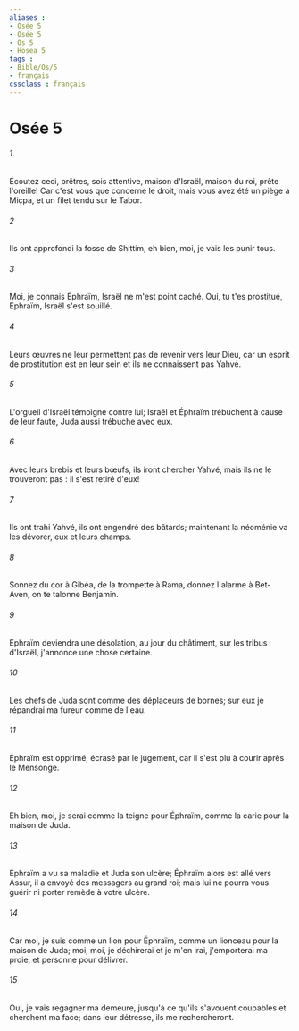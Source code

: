```yaml
---
aliases : 
- Osée 5
- Osée 5
- Os 5
- Hosea 5
tags : 
- Bible/Os/5
- français
cssclass : français
---
```


# Osée 5

###### 1
Écoutez ceci, prêtres, sois attentive, maison d'Israël, maison du roi, prête l'oreille! Car c'est vous que concerne le droit, mais vous avez été un piège à Miçpa, et un filet tendu sur le Tabor. 
###### 2
Ils ont approfondi la fosse de Shittim, eh bien, moi, je vais les punir tous. 
###### 3
Moi, je connais Éphraïm, Israël ne m'est point caché. Oui, tu t'es prostitué, Éphraïm, Israël s'est souillé. 
###### 4
Leurs œuvres ne leur permettent pas de revenir vers leur Dieu, car un esprit de prostitution est en leur sein et ils ne connaissent pas Yahvé. 
###### 5
L'orgueil d'Israël témoigne contre lui; Israël et Éphraïm trébuchent à cause de leur faute, Juda aussi trébuche avec eux. 
###### 6
Avec leurs brebis et leurs bœufs, ils iront chercher Yahvé, mais ils ne le trouveront pas : il s'est retiré d'eux! 
###### 7
Ils ont trahi Yahvé, ils ont engendré des bâtards; maintenant la néoménie va les dévorer, eux et leurs champs. 
###### 8
Sonnez du cor à Gibéa, de la trompette à Rama, donnez l'alarme à Bet-Aven, on te talonne Benjamin. 
###### 9
Éphraïm deviendra une désolation, au jour du châtiment, sur les tribus d'Israël, j'annonce une chose certaine. 
###### 10
Les chefs de Juda sont comme des déplaceurs de bornes; sur eux je répandrai ma fureur comme de l'eau. 
###### 11
Éphraïm est opprimé, écrasé par le jugement, car il s'est plu à courir après le Mensonge. 
###### 12
Eh bien, moi, je serai comme la teigne pour Éphraïm, comme la carie pour la maison de Juda. 
###### 13
Éphraïm a vu sa maladie et Juda son ulcère; Éphraïm alors est allé vers Assur, il a envoyé des messagers au grand roi; mais lui ne pourra vous guérir ni porter remède à votre ulcère. 
###### 14
Car moi, je suis comme un lion pour Éphraïm, comme un lionceau pour la maison de Juda; moi, moi, je déchirerai et je m'en irai, j'emporterai ma proie, et personne pour délivrer. 
###### 15
Oui, je vais regagner ma demeure, jusqu'à ce qu'ils s'avouent coupables et cherchent ma face; dans leur détresse, ils me rechercheront. 
